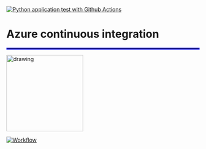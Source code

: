 [![Python application test with Github Actions](https://github.com/sayebms1/azure_ci/actions/workflows/main.yml/badge.svg)](https://github.com/sayebms1/azure_ci/actions/workflows/main.yml)

# Azure continuous integration

<hr style="border:2px solid blue">


<img src="https://img.youtube.com/vi/dATqOkxCe9E/3.jpg" alt="drawing" style="width:200px;"/>

 [![Workflow](https://img.youtube.com/vi/dATqOkxCe9E/3.jpg)](https://www.youtube.com/watch?v=dATqOkxCe9E)

